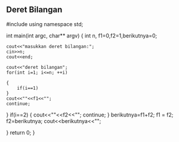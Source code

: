 ## Deret Bilangan 

#include <iostream>
using namespace std;


int main(int argc, char** argv) {
    int n, f1=0,f2=1,berikutnya=0;
    
    cout<<"masukkan deret bilangan:";
    cin>>n;
    cout<<end;
    
    cout<<"deret bilangan";
    for(int i=1; i<=n; ++i)
    
    {
        if(i==1)
    }
    cout<<""<<f1<<"";
    continue;
}
if(i==2)
{
    cout<<""<<f2<<"";
    continue;
}
berikutnya=f1+f2;
f1 = f2;
f2=berikutnya;
cout<<berikutnya<<"";

}
    return 0;
}
